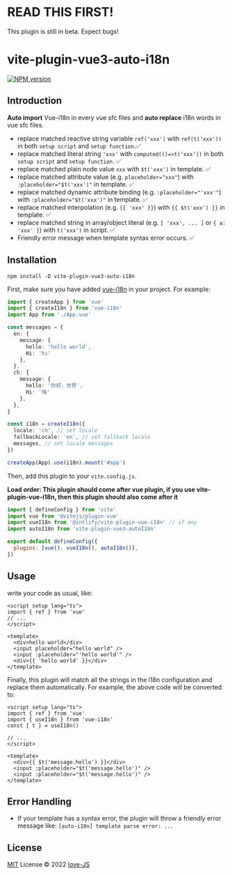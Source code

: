 # READ THIS FIRST!
This plugin is still in beta. Expect bugs!

# vite-plugin-vue3-auto-i18n

[![NPM version](https://img.shields.io/npm/v/vite-plugin-vue3-auto-i18n?color=a1b858&label=)](https://www.npmjs.com/package/vite-plugin-vue3-auto-i18n)

## Introduction

**Auto import** Vue-i18n in every vue sfc files and **auto replace** i18n words in vue sfc files.

- replace matched reactive string variable `ref('xxx')` with `ref(t('xxx'))` in both `setup script` and `setup function`.✅
- replace matched literal string `'xxx'` with `computed(()=>t('xxx'))` in both `setup script` and `setup function`. ✅
- replace matched plain node value `xxx` with `$t('xxx')` in template. ✅
- replace matched attribute value (e.g. `placeholder="xxx"`) with `:placeholder="$t('xxx')"` in template. ✅
- replace matched dynamic attribute binding (e.g. `:placeholder="'xxx'"`) with `:placeholder="$t('xxx')"` in template. ✅
- replace matched interpolation (e.g. `{{ 'xxx' }}`) with `{{ $t('xxx') }}` in template. ✅
- replace matched string in array/object literal (e.g. `[ 'xxx', ... ]` or `{ a: 'xxx' }`) with `t('xxx')` in script. ✅
- Friendly error message when template syntax error occurs. ✅

## Installation

```shell
npm install -D vite-plugin-vue3-auto-i18n
```

First, make sure you have added [vue-i18n](https://vue-i18n.intlify.dev/) in your project.
For example:

```typescript
import { createApp } from 'vue'
import { createI18n } from 'vue-i18n'
import App from './App.vue'

const messages = {
  en: {
    message: {
      hello: 'hello world',
      Hi: 'hi'
    },
  },
  ch: {
    message: {
      hello: '你好，世界',
      Hi: '嗨'
    },
  },
}

const i18n = createI18n({
  locale: 'ch', // set locale
  fallbackLocale: 'en', // set fallback locale
  messages, // set locale messages
})

createApp(App).use(i18n).mount('#app')

```

Then, add this plugin to your `vite.config.js`.

**Load order: This plugin should come after vue plugin, if you use vite-plugin-vue-i18n, then this plugin should also come after it**

```js
import { defineConfig } from 'vite'
import vue from '@vitejs/plugin-vue'
import vueI18n from '@intlify/vite-plugin-vue-i18n' // if any
import autoI18n from 'vite-plugin-vue3-autoI18n'

export default defineConfig({
  plugins: [vue(), vueI18n(), autoI18n()],
})
```

## Usage
write your code as usual, like:

```vue
<script setup lang="ts">
import { ref } from 'vue'
// ...
</script>

<template>
  <div>hello world</div>
  <input placeholder="hello world" />
  <input :placeholder="'hello world'" />
  <div>{{ 'hello world' }}</div>
</template>
```

Finally, this plugin will match all the strings in the i18n configuration and replace them automatically.
For example, the above code will be converted to:
```vue
<script setup lang="ts">
import { ref } from 'vue'
import { useI18n } from 'vue-i18n'
const { t } = useI18n()

// ...
</script>

<template>
  <div>{{ $t('message.hello') }}</div>
  <input :placeholder="$t('message.hello')" />
  <input :placeholder="$t('message.hello')" />
</template>
```

## Error Handling

- If your template has a syntax error, the plugin will throw a friendly error message like:
  `[auto-i18n] template parse error: ...`

## License

[MIT](./LICENSE) License © 2022 [love-JS](https://github.com/love-js)

